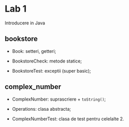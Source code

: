 # Lab 1

Introducere in Java

## bookstore

- Book: setteri, getteri;

- BookstoreCheck: metode statice;

- BookstoreTest: exceptii (super basic);

## complex_number

- ComplexNumber: suprascriere + `toString()`;

- Operations: clasa abstracta;

- ComplexNumberTest: clasa de test pentru celelalte 2.
